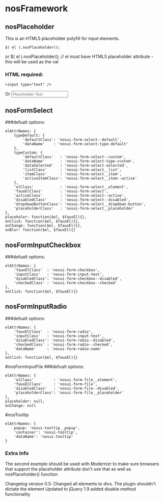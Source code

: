# nosFramework

## nosPlaceholder
This is an HTML5 placeholder polyfill for input elements.

	$( el ).nosPlaceholder();
or
	$( el ).nosPlaceholder(); // el must have HTML5 placeholder attribute - this will be used as the val

### HTML required:
	<input type="text" />
Or
	<input type="text" placeholder="Placeholder Text" />

## nosFormSelect
###defualt options:

	elAttrNames: {
		typeDefault: {
			'defaultClass': 'nosui-form-select--default',
			'dataName'    : 'nosui-form-select-type-default'
		},
		typeCustom: {
			'defaultClass'   : 'nosui-form-select--custom',
			'dataName'       : 'nosui-form-select-type-custom',
			'dataSelected'   : 'nosui-form-select-selected',
			'listClass'      : 'nosui-form-select__list',
			'itemClass'      : 'nosui-form-select__item',
			'activeItemClass': 'nosui-form-select__item--active'
		},
		'elClass'            : 'nosui-form-select__element',
		'fauxElClass'        : 'nosui-form-select',
		'activeClass'        : 'nosui-form-select--active',
		'disabledClass'      : 'nosui-form-select--disabled',
		'dropdownButtonClass': 'nosui-form-select__dropdown-button',
		'placeholderClass'   : 'nosui-form-select__placeholder'
	},
	placeholer: function($el, $fauxEl){},
	onClick: function($el, $fauxEl){},
	onChange: function($el, $fauxEl){},
	onBlur: function($el, $fauxEl){}

## nosFormInputCheckbox
###defualt options:

	elAttrNames: {
		'fauxElClass'  : 'nosui-form-checkbox',
		'inputClass'   : 'nosui-form-input-text',
		'disabledClass': 'nosui-form-checkbox--disabled',
		'checkedClass' : 'nosui-form-checkbox--checked'
	},
	onClick: function($el, $fauxEl){}

## nosFormInputRadio
###defualt options:

	elAttrNames: {
		'fauxElClass'  : 'nosui-form-radio',
		'inputClass'   : 'nosui-form-input-text',
		'disabledClass': 'nosui-form-radio--disabled',
		'checkedClass' : 'nosui-form-radio--checked',
		'dataName'     : 'nosui-form-radio-name'
	},
	onClick: function($el, $fauxEl){}

#nosFormInputFile
###defualt options:

	elAttrNames: {
		'elClass'         : 'nosui-form-file__element',
		'fauxElClass'     : 'nosui-form-file',
		'disabledClass'   : 'nosui-form-file--disabled',
		'placeholderClass': 'nosui-form-file__placeholder'
	},
	placeholder: null,
	onChange: null

#nosTooltip

	elAttrNames: {
		popup: 'nosui-tooltip__popup',
		'container': 'nosui-tooltip',
		'dataName': 'nosui-tooltip'
	}

### Extra Info
The second example should be used with Modernizr to make sure browsers that support the placeholder attribute don't use that as well as nosPlaceholder() function

Changelog version 0.5:
Changed all elements to divs. The plugin shouldn't dictate the element
Updated to jQuery 1.9
added disable method functionality